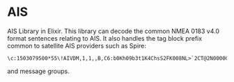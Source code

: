 # AIS

AIS Library in Elixir. This library can decode the common NMEA 0183 v4.0 format sentences relating to AIS. It also handles
the tag block prefix common to satellite AIS providers such as Spire:
```
\c:1503079500*55\!AIVDM,1,1,,B,C6:b0Kh09b3t1K4ChsS2FK008NL>`2CT@2N000000000S4h8S400,0*50
```
and message groups. 